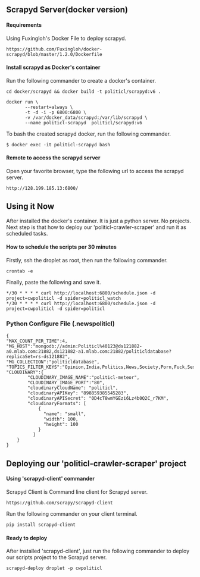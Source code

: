 ## Scrapyd Server(docker version)

#### Requirements

Using Fuxingloh's Docker File to deploy scrapyd.
 
```
https://github.com/Fuxingloh/docker-scrapyd/blob/master/1.2.0/Dockerfile
```

#### Install scrapyd as Docker's container

Run the following commander to create a docker's container.

```
cd docker/scrapyd && docker build -t politicl/scrapyd:v6 .

docker run \
       --restart=always \
       -t -d -i -p 6800:6800 \
       -v /var/docker_data/scrapyd:/var/lib/scrapyd \
       --name politicl-scrapyd  politicl/scrapyd:v6
```

To bash the created scrapyd docker, run the following commander.

```
$ docker exec -it politicl-scrapyd bash
```

#### Remote to access the scrapyd server

Open your favorite browser, type the following url to access the scrapyd server.
```
http://128.199.185.13:6800/
```

## Using it Now
After installed the docker's container. It is just a python server. No projects.
Next step is that how to deploy our 'politicl-crawler-scraper' and run it as scheduled tasks.

#### How to schedule the scripts per 30 minutes

Firstly, ssh the droplet as root, then run the following commander.

```
crontab -e
```

Finally, paste the following and save it.

```
*/30 * * * * curl http://localhost:6800/schedule.json -d project=cwpoliticl -d spider=politicl_watch
*/30 * * * * curl http://localhost:6800/schedule.json -d project=cwpoliticl -d spider=politicl
```

### Python Configure File (.newspoliticl)

```
{
"MAX_COUNT_PER_TIME":4,
"MG_HOST":"mongodb://admin:Politicl%40123@ds121882-a0.mlab.com:21882,ds121882-a1.mlab.com:21882/politicldatabase?replicaSet=rs-ds121882",
"MG_COLLECTION":"politicldatabase",
"TOPICS_FILTER_KEYS":"Opinion,India,Politics,News,Society,Porn,Fuck,Sex",
"CLOUDINARY":{
        "CLOUDINARY_IMAGE_NAME":"politicl-meteor",
        "CLOUDINARY_IMAGE_PORT":"80",
        "cloudinaryCloudName": "politicl",
        "cloudinaryAPIKey": "898859385545283",
        "cloudinaryAPISecret": "0D4cT8wmYGEzi6Lz4b0Q2C_r7KM",
        "cloudinaryFormats": [
            {
              "name": "small",
              "width": 100,
              "height": 100
            }
          ]
    }
}

```


## Deploying our 'politicl-crawler-scraper' project

#### Using 'scrapyd-client' commander

Scrapyd Client is Command line client for Scrapyd server.

```
https://github.com/scrapy/scrapyd-client
```

Run the following commander on your client terminal.

```
pip install scrapyd-client
```

#### Ready to deploy
 
After installed 'scrapyd-client', just run the following commander to deploy our scripts project to the Scrapyd server.

```
scrapyd-deploy droplet -p cwpoliticl
```


